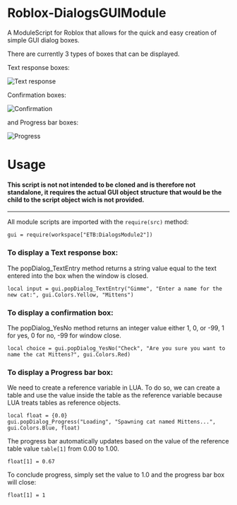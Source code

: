 # Roblox-DialogsGUIModule

A ModuleScript for Roblox that allows for the quick and easy
creation of simple GUI dialog boxes.

There are currently 3 types of boxes that can be displayed.

Text response boxes:

![Text response](http://i.imgur.com/Bs4xsSL.png)

Confirmation boxes:

![Confirmation](http://i.imgur.com/yZbtsm7.png)

and Progress bar boxes:

![Progress](http://i.imgur.com/ugoWQ9B.png)


# Usage

#### This script is not not intended to be cloned and is therefore not standalone, it requires the actual GUI object structure that would be the child to the script object wich is not provided.

---

All module scripts are imported with the `require(src)` method:

`gui = require(workspace["ETB:DialogsModule2"])`

### To display a Text response box:


The popDialog_TextEntry method returns a string value equal to the text entered into the box when the window is closed.

`local input = gui.popDialog_TextEntry("Gimme", "Enter a name for the new cat:", gui.Colors.Yellow, "Mittens")`

### To display a confirmation box:

The popDialog_YesNo method returns an integer value either 1, 0, or -99, 1 for yes, 0 for no, -99 for window close.

`local choice = gui.popDialog_YesNo("Check", "Are you sure you want to name the cat Mittens?", gui.Colors.Red)`

### To display a Progress bar box:

We need to create a reference variable in LUA. To do so, we can create a table and use the value
inside the table as the reference variable because LUA treats tables as reference objects.

```
local float = {0.0}
gui.popDialog_Progress("Loading", "Spawning cat named Mittens...", gui.Colors.Blue, float)
```

The progress bar automatically updates based on the value of the reference table value `table[1]` from 0.00 to 1.00.

`float[1] = 0.67`

To conclude progress, simply set the value to 1.0 and the progress bar box will close:

`float[1] = 1`

